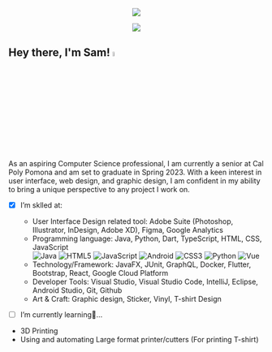 <p align="center">
<img src = "https://github-readme-stats.vercel.app/api/top-langs/?username=SamuelChih&langs_count=5&layout=compact&theme=tokyonight&include_all_commits=true&line_height=27">
  
<p align="center"><img src="https://readme-typing-svg.herokuapp.com?size=30&duration=7000&center=true&vCenter=true&width=800&height=60&lines=Talented+vue+frontend+engineer;Experienced+Graphic+Designer;Honest+smart++developer;" />
</p>

## Hey there, I'm Sam!  <img height="5%" width="5%" src="https://storage.googleapis.com/downloads.webmproject.org/webp/images/dancing_banana2.lossless.webp"> 
As an aspiring Computer Science professional, I am currently a senior at Cal Poly Pomona and am set to graduate in Spring 2023. With a keen interest in user interface, web design, and graphic design, I am confident in my ability to bring a unique perspective to any project I work on.

- [x]  I’m sklled at: 
   - User Interface Design related tool: Adobe Suite (Photoshop, Illustrator, InDesign, Adobe XD), Figma, Google Analytics
   - Programming language: Java, Python, Dart, TypeScript, HTML, CSS, JavaScript
     <br/>
     ![Java](https://img.shields.io/badge/-Java-f80000?style=flat-square&logo=oracle&logoColor=fff)
     ![HTML5](https://img.shields.io/badge/-HTML5-e34f26?style=flat-square&logo=HTML5&logoColor=fff)
     ![JavaScript](https://img.shields.io/badge/-JavaScript-f7df1e?style=flat-square&logo=JavaScript&labelColor=f7df1e&logoColor=000)
     ![Android](https://img.shields.io/badge/-Android-008000?style=flat-square&logo=android&labelColor=008000&logoColor=fff) 
     ![CSS3](https://img.shields.io/badge/-CSS3-1572b6?style=flat-square&logo=CSS3&labelColor=1572b6)
     ![Python](https://img.shields.io/badge/-Python-4B0082?style=flat-square&logo=python&logoColor=fff) 
     ![Vue](https://img.shields.io/badge/Vue.js-800080?style=flat-square&logo=vuedotjs&logoColor=fff)
   - Technology/Framework: JavaFX, JUnit, GraphQL, Docker, Flutter, Bootstrap, React, Google Cloud Platform
   - Developer Tools: Visual Studio, Visual Studio Code, IntelliJ, Eclipse, Android Studio, Git, Github
   - Art & Craft: Graphic design, Sticker, Vinyl, T-shirt Design

- [ ]   I’m currently learning🌱...
   - 3D Printing
   - Using and automating Large format printer/cutters (For printing T-shirt)

<!---
SamuelChih/SamuelChih is a ✨ special ✨ repository because its `README.md` (this file) appears on your GitHub profile.
You can click the Preview link to take a look at your changes.
--->

